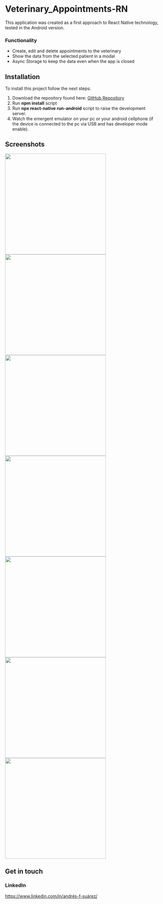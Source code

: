 # Veterinary_Appointments-RN

This application was created as a first approach to React Native technology, tested in the Android version.

### Functionality

- Create, edit and delete appointments to the veterinary
- Show the data from the selected patient in a modal
- Async Storage to keep the data even when the app is closed

## Installation

To install this project follow the next steps:

1.  Download the repository found here: [GitHub Repository](https://github.com/SuaferoanTJK/Veterinary_Appointments-RN)
2.  Run **npm install** script
3.  Run **npx react-native run-android** script to raise the development server.
4.  Watch the emergent emulator on your pc or your android cellphone (if the device is connected to the pc via USB and has developer mode enable).

## Screenshots

<p float="left">
  <img src="./src/images/1.jpg" width="330">
  <img src="./src/images/2.jpg" width="330">
  <img src="./src/images/3.jpg" width="330">
  <img src="./src/images/4.jpg" width="330">
  <img src="./src/images/5.jpg" width="330">
  <img src="./src/images/6.jpg" width="330">
  <img src="./src/images/7.jpg" width="330">
</p>

## Get in touch

### LinkedIn

https://www.linkedin.com/in/andrés-f-suárez/
